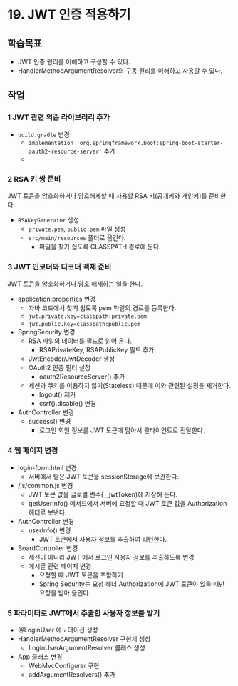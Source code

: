 # 19. JWT 인증 적용하기

## 학습목표

- JWT 인증 원리를 이해하고 구성할 수 있다.
- HandlerMethodArgumentResolver의 구동 원리를 이해하고 사용할 수 있다.

## 작업

### 1 JWT 관련 의존 라이브러리 추가

- `build.gradle` 변경
  - `implementation 'org.springframework.boot:spring-boot-starter-oauth2-resource-server'` 추가
  - 
### 2 RSA 키 쌍 준비

JWT 토큰을 암호화하거나 암호해제할 때 사용할 RSA 키(공개키와 개인키)를 준비한다.

- `RSAKeyGenerator` 생성
  - `private.pem`, `public.pem` 파일 생성
  - `src/main/resources` 폴더로 옮긴다.
    - 파일을 찾기 쉽도록 CLASSPATH 경로에 둔다.

### 3 JWT 인코더와 디코더 객체 준비

JWT 토큰을 암호화하거나 암호 해제하는 일을 한다.

- application.properties 변경
  - 자바 코드에서 찾기 쉽도록 pem 파일의 경로를 등록한다.
  - `jwt.private.key=classpath:private.pem`
  - `jwt.public.key=classpath:public.pem`
- SpringSecurity 변경
  - RSA 파일의 데이터를 필드로 읽어 온다.
    - RSAPrivateKey, RSAPublicKey 필드 추가
  - JwtEncoder/JwtDecoder 생성
  - OAuth2 인증 필터 설정
    - oauth2ResourceServer() 추가
  - 세션과 쿠키를 이용하지 않기(Stateless) 때문에 이와 관련된 설정을 제거한다.
    - logout() 제거
    - csrf().disable() 변경
- AuthController 변경
  - success() 변경
    - 로그인 회원 정보를 JWT 토큰에 담아서 클라이언트로 전달한다.

### 4 웹 페이지 변경

- login-form.html 변경
  - 서버에서 받은 JWT 토큰을 sessionStorage에 보관한다.
- /js/common.js 변경
  - JWT 토큰 값을 글로벌 변수(__jwtToken)에 저장해 둔다.
  - getUserInfo() 메서드에서 서버에 요청할 때 JWT 토큰 값을 Authorization 헤더로 보낸다.
- AuthController 변경
  - userInfo() 변경
    - JWT 토큰에서 사용자 정보를 추출하여 리턴한다.
- BoardController 변경
  - 세션이 아니라 JWT 에서 로그인 사용자 정보를 추출하도록 변경
  - 게시글 관련 페이지 변경
    - 요청할 때 JWT 토큰을 포함하기
    - Spring Security는 요청 헤더 Authorization에 JWT 토큰이 있을 때만 요청을 받아 들인다.

### 5 파라미터로 JWT에서 추출한 사용자 정보를 받기

- @LoginUser 애노테이션 생성
- HandlerMethodArgumentResolver 구현체 생성
  - LoginUserArgumentResolver 클래스 생성
- App 클래스 변경
  - WebMvcConfigurer 구현
  - addArgumentResolvers() 추가